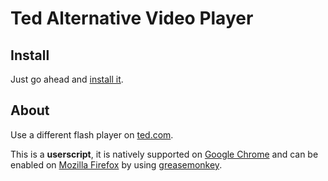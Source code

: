 Ted Alternative Video Player
============================

Install
-------
Just go ahead and [install it](http://userscripts.org/scripts/source/93984.user.js).

About
-----
Use a different flash player on [ted.com](http://ted.com/).

This is a **userscript**, it is natively supported on [Google Chrome](http://www.google.com/chrome) and can be enabled on [Mozilla Firefox](www.mozilla.com/firefox/) by using [greasemonkey](https://addons.mozilla.org/en-US/firefox/addon/greasemonkey/).
